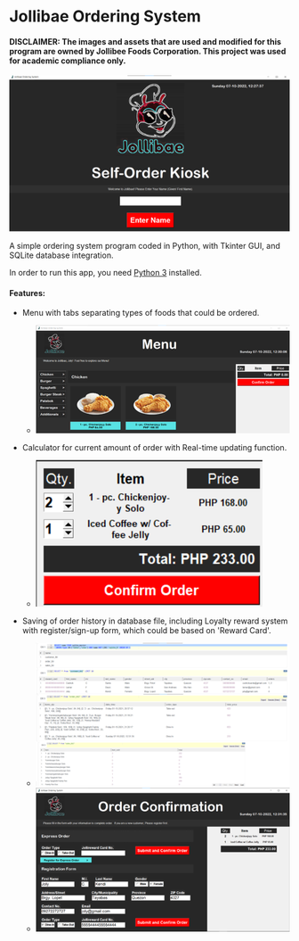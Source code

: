# Jollibae Ordering System
#### DISCLAIMER: The images and assets that are used and modified for this program are owned by Jollibee Foods Corporation. This project was used for academic  compliance only.
   ![](images/startup.png)

A simple ordering system program coded in Python, with Tkinter GUI, and SQLite database integration.

In order to run this app, you need [Python 3](https://www.python.org/ftp/python/) installed. 

#### Features:
- Menu with tabs separating types of foods that could be ordered.
  - ![](images/menu.png)

- Calculator for current amount of order with Real-time updating function.
  - ![](images/calcu.png)

- Saving of order history in database file, including Loyalty reward system with register/sign-up form, which could be based on 'Reward Card'.
  - ![](images/datab1.png)
  - ![](images/reg.png)
